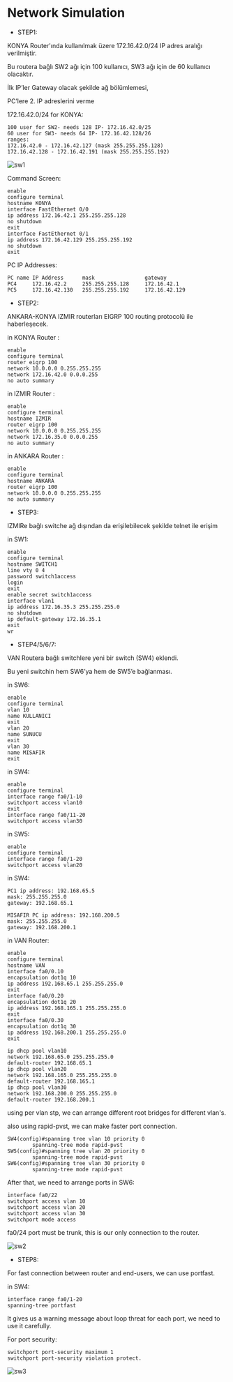 # Network Simulation 

- STEP1:

KONYA Router'ında kullanılmak üzere 172.16.42.0/24 IP adres aralığı verilmiştir.

Bu routera bağlı SW2 ağı için 100 kullanıcı, SW3 ağı için de 60 kullanıcı olacaktır.

İlk IP’ler Gateway olacak şekilde ağ bölümlemesi,

PC’lere 2. IP adreslerini verme

172.16.42.0/24 for KONYA:

    100 user for SW2- needs 128 IP- 172.16.42.0/25
    60 user for SW3- needs 64 IP- 172.16.42.128/26
    ranges:
    172.16.42.0 - 172.16.42.127 (mask 255.255.255.128)
    172.16.42.128 - 172.16.42.191 (mask 255.255.255.192)

![sw1](https://github.com/doganutku/FinalTask/assets/93640554/a7ecdddf-f8ab-403c-8acc-40a742636cdc)

Command Screen:

	enable
	configure terminal
	hostname KONYA
	interface FastEthernet 0/0
	ip address 172.16.42.1 255.255.255.128
	no shutdown
	exit
	interface FastEthernet 0/1
	ip address 172.16.42.129 255.255.255.192
	no shutdown
	exit
	
PC IP Addresses:

	PC name	IP Address		mask				gateway
	PC4		172.16.42.2		255.255.255.128		172.16.42.1
	PC5		172.16.42.130	255.255.255.192		172.16.42.129
	
- STEP2:

ANKARA-KONYA IZMIR routerları EIGRP 100 routing protocolü ile haberleşecek.

in KONYA Router	:

	enable
	configure terminal
	router eigrp 100
	network 10.0.0.0 0.255.255.255
	network 172.16.42.0 0.0.0.255
	no auto summary
	
in IZMIR Router	:

	enable
	configure terminal
	hostname IZMIR
	router eigrp 100
	network 10.0.0.0 0.255.255.255
	network 172.16.35.0 0.0.0.255
	no auto summary
	
in ANKARA Router	:

	enable
	configure terminal
	hostname ANKARA
	router eigrp 100
	network 10.0.0.0 0.255.255.255
	no auto summary
	
- STEP3:

IZMIRe bağlı switche ağ dışından da erişilebilecek şekilde telnet ile erişim

in SW1:

	enable
	configure terminal
	hostname SWITCH1
	line vty 0 4
	password switch1access
	login
	exit
	enable secret switch1access
	interface vlan1
	ip address 172.16.35.3 255.255.255.0
	no shutdown
	ip default-gateway 172.16.35.1
	exit
	wr
	
- STEP4/5/6/7:

VAN Routera bağlı switchlere yeni bir switch (SW4) eklendi.

Bu yeni  switchin hem SW6’ya hem de SW5’e bağlanması.

in SW6:

	enable
	configure terminal
	vlan 10
	name KULLANICI
	exit
	vlan 20
	name SUNUCU
	exit
	vlan 30
	name MISAFIR
	exit
	
in SW4:

	enable
	configure terminal
	interface range fa0/1-10
	switchport access vlan10
	exit
	interface range fa0/11-20
	switchport access vlan30
	
in SW5:

	enable
	configure terminal
	interface range fa0/1-20
	switchport access vlan20
	
in SW4:

	PC1 ip address: 192.168.65.5
	mask: 255.255.255.0
	gateway: 192.168.65.1
	
	MISAFIR PC ip address: 192.168.200.5
	mask: 255.255.255.0
	gateway: 192.168.200.1
	
in VAN Router:

	enable
	configure terminal
	hostname VAN
	interface fa0/0.10
	encapsulation dot1q 10
	ip address 192.168.65.1 255.255.255.0
	exit
	interface fa0/0.20
	encapsulation dot1q 20
	ip address 192.168.165.1 255.255.255.0
	exit
	interface fa0/0.30
	encapsulation dot1q 30
	ip address 192.168.200.1 255.255.255.0
	exit
	
	ip dhcp pool vlan10
	network 192.168.65.0 255.255.255.0
	default-router 192.168.65.1
	ip dhcp pool vlan20
	network 192.168.165.0 255.255.255.0
	default-router 192.168.165.1
	ip dhcp pool vlan30
	network 192.168.200.0 255.255.255.0
	default-router 192.168.200.1
	
using per vlan stp, we can arrange different root bridges for different vlan's.

also using rapid-pvst, we can make faster port connection.

	SW4(config)#spanning tree vlan 10 priority 0
		    spanning-tree mode rapid-pvst
	SW5(config)#spanning tree vlan 20 priority 0
		    spanning-tree mode rapid-pvst
	SW6(config)#spanning tree vlan 30 priority 0
		    spanning-tree mode rapid-pvst

After that, we need to arrange ports in SW6:

	interface fa0/22
	switchport access vlan 10
	switchport access vlan 20
	switchport access vlan 30
	switchport mode access
fa0/24 port must be trunk, this is our only connection to the router.

![sw2](https://github.com/doganutku/FinalTask/assets/93640554/045f6586-1ae9-4a81-8748-7383491270de)



- STEP8:

For fast connection between router and end-users, we can use portfast. 

in SW4:

	interface range fa0/1-20
	spanning-tree portfast
It gives us a warning message about loop threat for each port, we need to use it carefully.

For port security:

	switchport port-security maximum 1
	switchport port-security violation protect.
	
![sw3](https://github.com/doganutku/FinalTask/assets/93640554/002802b0-02e0-4fef-bde9-e3d5df25d2a7)


